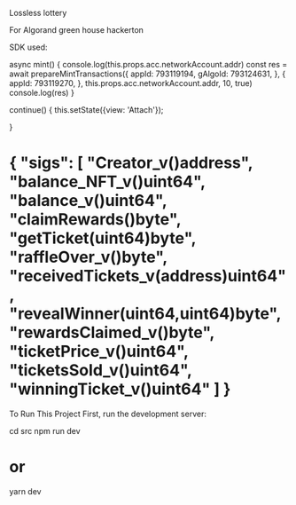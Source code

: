 Lossless lottery

For Algorand green house hackerton

SDK used:

 async mint() {
    console.log(this.props.acc.networkAccount.addr)
    const res = await prepareMintTransactions({
      appId: 793119194,
      gAlgoId: 793124631,
    }, {
      appId: 793119270,
    }, this.props.acc.networkAccount.addr, 10, true)
    console.log(res)
  }

  continue() {
    this.setState({view: 'Attach'});

  }

{
    "sigs": [
        "Creator_v()address",
        "balance_NFT_v()uint64",
        "balance_v()uint64",
        "claimRewards()byte",
        "getTicket(uint64)byte",
        "raffleOver_v()byte",
        "receivedTickets_v(address)uint64",
        "revealWinner(uint64,uint64)byte",
        "rewardsClaimed_v()byte",
        "ticketPrice_v()uint64",
        "ticketsSold_v()uint64",
        "winningTicket_v()uint64"
    ]
}
========================================

To Run This Project
First, run the development server:

cd src
npm run dev
# or
yarn dev
